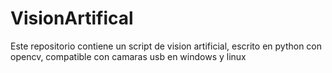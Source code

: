 # VisionArtifical
Este repositorio contiene un script de vision artificial, escrito en python con opencv, compatible con camaras usb en windows y linux
